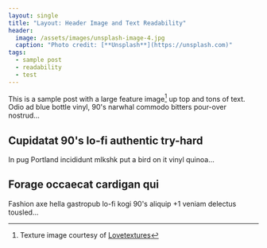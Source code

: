 ```yaml
---
layout: single
title: "Layout: Header Image and Text Readability"
header:
  image: /assets/images/unsplash-image-4.jpg
  caption: "Photo credit: [**Unsplash**](https://unsplash.com)"
tags: 
  - sample post
  - readability
  - test
---
```

This is a sample post with a large feature image[^1] up top and tons of text. Odio ad blue bottle vinyl, 90's narwhal commodo bitters pour-over nostrud...

## Cupidatat 90's lo-fi authentic try-hard

In pug Portland incididunt mlkshk put a bird on it vinyl quinoa...

## Forage occaecat cardigan qui

Fashion axe hella gastropub lo-fi kogi 90's aliquip +1 veniam delectus tousled...

[^1]: Texture image courtesy of [Lovetextures](http://www.lovetextures.com/)


